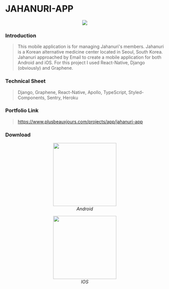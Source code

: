 # JAHANURI-APP

<p align="center" >
  <img src="https://www.plusbeauxjours.com/static/media/Jahanuri_app_video.a8ae0f67.gif" >
  <br>
</p>

### Introduction

> This mobile application is for managing Jahanuri's members. Jahanuri is a Korean alternative medicine center located in Seoul, South Korea. Jahanuri approached by Email to create a mobile application for both Android and iOS. For this project I used React-Native, Django (obviously) and Graphene.

### Technical Sheet

> Django, Graphene, React-Native, Apollo, TypeScript, Styled-Components, Sentry, Heroku

### Portfolio Link

> https://www.plusbeauxjours.com/projects/app/jahanuri-app

### Download

<span>
<p align="center" >
  <img src="https://www.plusbeauxjours.com/static/media/Jahanuri_app_Android.4d0fb35c.jpg" width="200"height="200" >
  <br>
  <em>Android</em>
  </p>
  <p align="center" >
  <img src="https://www.plusbeauxjours.com/static/media/Jahanuri_app_IOS.71ff0d6c.jpg" width="200"height="200" >
  <br>
  <em>IOS</em>
</p>
  </span>
